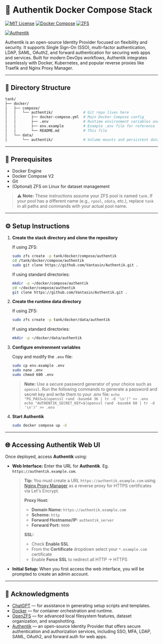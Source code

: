 # 🔐 Authentik Docker Compose Stack

[![MIT License](https://img.shields.io/github/license/Vantasin/authentik?style=flat-square)](LICENSE)
[![Docker Compose](https://img.shields.io/badge/Docker-Compose-blue?logo=docker)](https://www.docker.com/)
[![ZFS](https://img.shields.io/badge/ZFS-OpenZFS-blue?style=flat-square)](https://openzfs.org/)

[![Authentik](https://img.shields.io/badge/Docs-Authentik-blue?style=flat-square)](https://goauthentik.io/docs/)

Authentik is an open-source Identity Provider focused on flexibility and security. It supports Single Sign-On (SSO), multi-factor authentication, LDAP, SAML, OAuth2, and forward authentication for securing web apps and services. Built for modern DevOps workflows, Authentik integrates seamlessly with Docker, Kubernetes, and popular reverse proxies like Traefik and Nginx Proxy Manager.

---

## 📁 Directory Structure

```bash
tank/
├── docker/
│   ├── compose/
│   │   └── authentik/              # Git repo lives here
│   │       ├── docker-compose.yml  # Main Docker Compose config
│   │       ├── .env                # Runtime environment variables and secrets (gitignored!)
│   │       ├── env.example         # Example .env file for reference
│   │       └── README.md           # This file
│   └── data/
│       └── authentik/              # Volume mounts and persistent data
```

---

## 🧰 Prerequisites

* Docker Engine
* Docker Compose V2
* Git
* (Optional) ZFS on Linux for dataset management

> ⚠️ **Note:** These instructions assume your ZFS pool is named `tank`. If your pool has a different name (e.g., `rpool`, `zdata`, etc.), replace `tank` in all paths and commands with your actual pool name.

---

## ⚙️ Setup Instructions

1. **Create the stack directory and clone the repository**

   If using ZFS:
   ```bash
   sudo zfs create -p tank/docker/compose/authentik
   cd /tank/docker/compose/authentik
   sudo git clone https://github.com/Vantasin/Authentik.git .
   ```

   If using standard directories:
   ```bash
   mkdir -p ~/docker/compose/authentik
   cd ~/docker/compose/authentik
   git clone https://github.com/Vantasin/Authentik.git .
   ```

2. **Create the runtime data directory**

   If using ZFS:
   ```bash
   sudo zfs create -p tank/docker/data/authentik
   ```

   If using standard directories:
   ```bash
   mkdir -p ~/docker/data/authentik
   ```

3. **Configure environment variables**

   Copy and modify the `.env` file:

   ```bash
   sudo cp env.example .env
   sudo nano .env
   sudo chmod 600 .env
   ```
   
	> **Note:**
	> Use a secure password generator of your choice such as `openssl`.
	> Run the following commands to generate a password and secret key and write them to your .env file:
	> `echo "PG_PASS=$(openssl rand -base64 36 | tr -d '\n')" >> .env`
	> `echo "AUTHENTIK_SECRET_KEY=$(openssl rand -base64 60 | tr -d '\n')" >> .env`


4. **Start Authentik**

   ```bash
   sudo docker compose up -d
   ```

---

## 🌐 Accessing Authentik Web UI

Once deployed, access **Authentik** using:

- **Web Interface:** Enter the URL for **Authentik**. Eg. `https://authentik.example.com`.

   > **Tip:** You must create a URL `https://authentik.example.com` using [Nginx Proxy Manager](https://github.com/Vantasin/Nginx-Proxy-Manager.git) as a reverse proxy for HTTPS certificates via Let's Encrypt.
   >
   > **Proxy Host:**
   >  - **Domain Name:** `https://authentik.example.com`
   >  - **Scheme:** `http`
   >  - **Forward Hostname/IP:** `authentik_server`
   >  - **Forward Port:** `9000`
   >
   > **SSL:**
   >  - Check **Enable SSL**
   >  - From the **Certificate** dropdown select your `*.example.com` certificate
   >  - Enable **Force SSL** to redirect all HTTP → HTTPS

- **Initial Setup:** When you first access the web interface, you will be prompted to create an admin account.

---

## 🙏 Acknowledgments

- [ChatGPT](https://openai.com/chatgpt) — for assistance in generating setup scripts and templates.
- [Docker](https://www.docker.com/) — for container orchestration and runtime.
- [OpenZFS](https://openzfs.org/) — for advanced local filesystem features, dataset organization, and snapshotting.
- [Authentik](https://goauthentik.io) — an open-source Identity Provider that offers secure authentication and authorization services, including SSO, MFA, LDAP, SAML, OAuth2, and forward auth for web apps.
